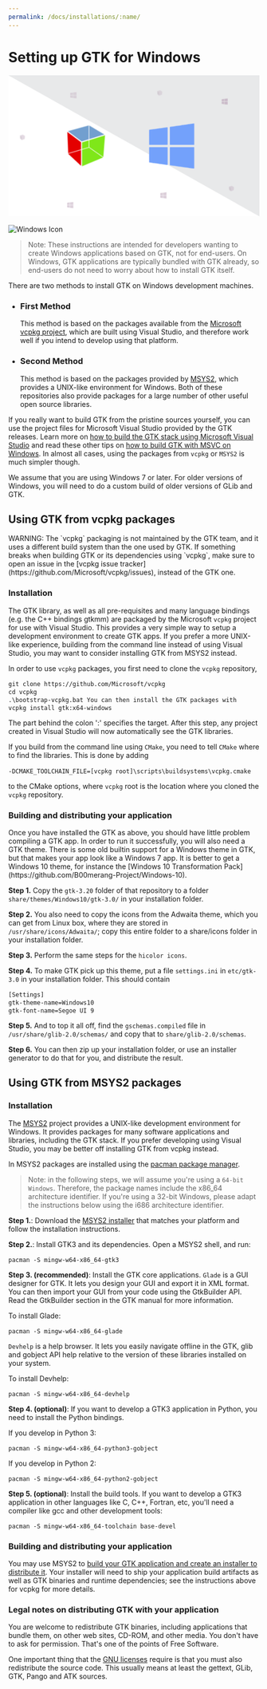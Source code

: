```yaml
---
permalink: /docs/installations/:name/
---
```


# Setting up GTK for Windows

![Windows Icon](/assets/img/docs/doc-gtk-windows.png)

![Windows Icon](https://www.google.com/images/branding/googlelogo/1x/googlelogo_color_272x92dp.png)

> Note: These instructions are intended for developers wanting to create Windows applications based on GTK, not for end-users. On Windows, GTK applications are typically bundled with GTK already, so end-users do not need to worry about how to install GTK itself.

There are two methods to install GTK on Windows development machines.

* ### First Method
  This method is based on the packages available from the [Microsoft vcpkg project](https://docs.microsoft.com/en-us/cpp/vcpkg), which are built using Visual Studio, and therefore work well if you intend to develop using that platform.
* ### Second Method
  This method is based on the packages provided by [MSYS2](https://www.msys2.org/), which provides a UNIX-like environment for Windows. Both of these repositories also provide packages for a large number of other useful open source libraries.

If you really want to build GTK from the pristine sources yourself, you can use the project files for Microsoft Visual Studio provided by the GTK releases. Learn more on [how to build the GTK stack using Microsoft Visual Studio](https://wiki.gnome.org/Projects/GTK/Win32/MSVCCompilationOfGTKStack) and read these other tips on [how to build GTK with MSVC on Windows](https://blogs.gnome.org/nacho/2015/02/19/building-gtk-3-with-msvc-2013/). In almost all cases, using the packages from `vcpkg` or `MSYS2` is much simpler though.

We assume that you are using Windows 7 or later. For older versions of Windows, you will need to do a custom build of older versions of GLib and GTK.

## Using GTK from vcpkg packages

<div class="alert alert-warning">
WARNING: The `vcpkg` packaging is not maintained by the GTK team, and it uses a different build system than the one used by GTK. If something breaks when building GTK or its dependencies using `vcpkg`, make sure to open an issue in the [vcpkg issue tracker](https://github.com/Microsoft/vcpkg/issues), instead of the GTK one.
</div>

### Installation

The GTK library, as well as all pre-requisites and many language bindings (e.g. the C++ bindings gtkmm) are packaged by the Microsoft `vcpkg` project for use with Visual Studio. This provides a very simple way to setup a development environment to create GTK apps. If you prefer a more UNIX-like experience, building from the command line instead of using Visual Studio, you may want to consider installing GTK from MSYS2 instead.

In order to use `vcpkg` packages, you first need to clone the `vcpkg` repository,

```
git clone https://github.com/Microsoft/vcpkg
cd vcpkg
.\bootstrap-vcpkg.bat You can then install the GTK packages with
vcpkg install gtk:x64-windows
```

The part behind the colon ':' specifies the target. After this step, any project created in Visual Studio will now automatically see the GTK libraries.

If you build from the command line using `CMake`, you need to tell `CMake` where to find the libraries. This is done by adding 

`-DCMAKE_TOOLCHAIN_FILE=[vcpkg root]\scripts\buildsystems\vcpkg.cmake`

to the CMake options, where `vcpkg` root is the location where you cloned the `vcpkg` repository.

### Building and distributing your application

<div class="alert alert-tertiary">
Once you have installed the GTK as above, you should have little problem compiling a GTK app. In order to run it successfully, you will also need a GTK theme. There is some old builtin support for a Windows theme in GTK, but that makes your app look like a Windows 7 app. It is better to get a Windows 10 theme, for instance the [Windows 10 Transformation Pack](https://github.com/B00merang-Project/Windows-10).
</div>

**Step 1.** Copy the `gtk-3.20` folder of that repository to a folder `share/themes/Windows10/gtk-3.0/` in your installation folder.

**Step 2.** You also need to copy the icons from the Adwaita theme, which you can get from Linux box, where they are stored in `/usr/share/icons/Adwaita/`; copy this entire folder to a share/icons folder in your installation folder.

**Step 3.** Perform the same steps for the `hicolor icons`.

**Step 4.** To make GTK pick up this theme, put a file 
`settings.ini` in `etc/gtk-3.0` in your installation folder. This should contain
```
[Settings]
gtk-theme-name=Windows10
gtk-font-name=Segoe UI 9
```

**Step 5.** And to top it all off, find the `gschemas.compiled` file in `/usr/share/glib-2.0/schemas/` and copy that to `share/glib-2.0/schemas`.

**Step 6.** You can then zip up your installation folder, or use an installer generator to do that for you, and distribute the result.

## Using GTK from MSYS2 packages

### Installation

The [MSYS2](https://msys2.github.io/) project provides a UNIX-like development environment for Windows. It provides packages for many software applications and libraries, including the GTK stack. If you prefer developing using Visual Studio, you may be better off installing GTK from vcpkg instead.

In MSYS2 packages are installed using the [pacman package manager](https://github.com/msys2/msys2/wiki/MSYS2-installation#iv-general-package-management).


> Note: in the following steps, we will assume you're using a `64-bit Windows`. Therefore, the package names include the x86_64 architecture identifier. If you're using a 32-bit Windows, please adapt the instructions below using the i686 architecture identifier.

**Step 1.**: Download the [MSYS2 installer](https://www.msys2.org/) that matches your platform and follow the installation instructions.

**Step 2.**: Install GTK3 and its dependencies. Open a MSYS2 shell, and run:

```
pacman -S mingw-w64-x86_64-gtk3
```

**Step 3. (recommended)**: Install the GTK core applications. `Glade` is a GUI designer for GTK. It lets you design your GUI and export it in XML format. You can then import your GUI from your code using the GtkBuilder API. Read the GtkBuilder section in the GTK manual for more information.

To install Glade:
```
pacman -S mingw-w64-x86_64-glade
```

`Devhelp` is a help browser. It lets you easily navigate offline in the GTK, glib and gobject API help relative to the version of these libraries installed on your system.

To install Devhelp:
```
pacman -S mingw-w64-x86_64-devhelp
```

**Step 4. (optional)**: If you want to develop a GTK3 application in Python, you need to install the Python bindings.

If you develop in Python 3:
```
pacman -S mingw-w64-x86_64-python3-gobject
```

If you develop in Python 2:
```
pacman -S mingw-w64-x86_64-python2-gobject
```

**Step 5. (optional)**: Install the build tools. If you want to develop a GTK3 application in other languages like C, C++, Fortran, etc, you'll need a compiler like gcc and other development tools:
```
pacman -S mingw-w64-x86_64-toolchain base-devel
```

### Building and distributing your application

You may use MSYS2 to [build your GTK application and create an installer to distribute it](https://blogs.gnome.org/nacho/2014/08/01/how-to-build-your-gtk-application-on-windows/). Your installer will need to ship your application build artifacts as well as GTK binaries and runtime dependencies; see the instructions above for vcpkg for more details.

### Legal notes on distributing GTK with your application

You are welcome to redistribute GTK binaries, including applications that bundle them, on other web sites, CD-ROM, and other media. You don't have to ask for permission. That's one of the points of Free Software. 

One important thing that the [GNU licenses](http://www.fsf.org/licenses/licenses.html) require is that you must also redistribute the source code. This usually means at least the gettext, GLib, GTK, Pango and ATK sources.